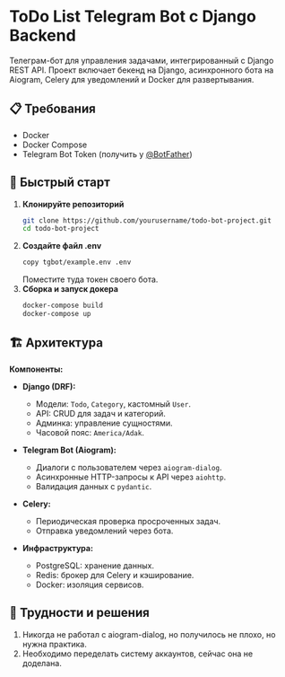 # ToDo List Telegram Bot с Django Backend

Телеграм-бот для управления задачами, интегрированный с Django REST API. Проект включает бекенд на Django, асинхронного бота на Aiogram, Celery для уведомлений и Docker для развертывания.

## 📋 Требования

- Docker
- Docker Compose
- Telegram Bot Token (получить у [@BotFather](https://t.me/BotFather))

## 🚀 Быстрый старт

1. **Клонируйте репозиторий**
   ```bash
   git clone https://github.com/yourusername/todo-bot-project.git
   cd todo-bot-project
   ```
2. **Создайте файл .env**
   ```bash
   copy tgbot/example.env .env
   ```
   Поместите туда токен своего бота.
3. **Сборка и запуск докера**
   ```bash
   docker-compose build
   docker-compose up
   ```
## 🏗 Архитектура
**Компоненты:**

*   **Django (DRF):**
    *   Модели: `Todo`, `Category`, кастомный `User`.
    *   API: CRUD для задач и категорий.
    *   Админка: управление сущностями.
    *   Часовой пояс: `America/Adak`.

*   **Telegram Bot (Aiogram):**
    *   Диалоги с пользователем через `aiogram-dialog`.
    *   Асинхронные HTTP-запросы к API через `aiohttp`.
    *   Валидация данных с `pydantic`.

*   **Celery:**
    *   Периодическая проверка просроченных задач.
    *   Отправка уведомлений через бота.

*   **Инфраструктура:**
    *   PostgreSQL: хранение данных.
    *   Redis: брокер для Celery и кэширование.
    *   Docker: изоляция сервисов.

## 🛑 Трудности и решения
1. Никогда не работал с aiogram-dialog, но получилось не плохо, но нужна практика.
2. Необходимо переделать систему аккаунтов, сейчас она не доделана.
